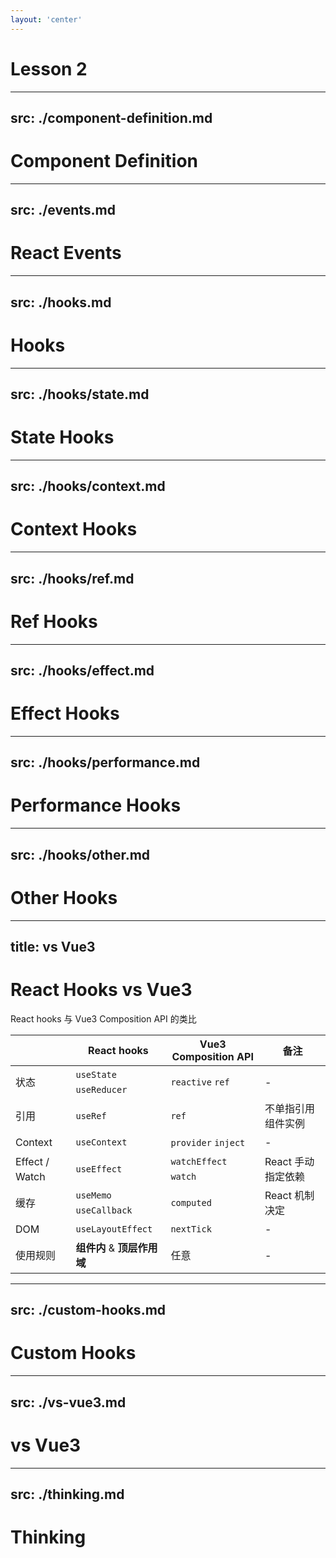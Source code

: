 ```yaml
---
layout: 'center'
---
```


# <span class="text-[60px]">Lesson 2</span>

---
src: ./component-definition.md
---

# Component Definition

---
src: ./events.md
---

# React Events

---
src: ./hooks.md
---

# Hooks

---
src: ./hooks/state.md
---

# State Hooks

---
src: ./hooks/context.md
---

# Context Hooks

---
src: ./hooks/ref.md
---

# Ref Hooks

---
src: ./hooks/effect.md
---

# Effect Hooks

---
src: ./hooks/performance.md
---

# Performance Hooks

---
src: ./hooks/other.md
---

# Other Hooks

---
title: vs Vue3
---

# React Hooks vs Vue3

React hooks 与 Vue3 Composition API 的类比

|                | React hooks               | Vue3 Composition API  | 备注               |
| -------------- | ------------------------- | --------------------- | ------------------ |
| 状态           | `useState` `useReducer`   | `reactive` `ref`      | -                  |
| 引用           | `useRef`                  | `ref`                 | 不单指引用组件实例 |
| Context        | `useContext`              | `provider` `inject`   | -                  |
| Effect / Watch | `useEffect`               | `watchEffect` `watch` | React 手动指定依赖 |
| 缓存           | `useMemo` `useCallback`   | `computed`            | React 机制决定     |
| DOM            | `useLayoutEffect`         | `nextTick`            | -                  |
| 使用规则       | **组件内** & **顶层作用域** | 任意                  | -                  |

<style>
    td {
        line-height: 24px;
    }
</style>

<!--

-->

---
src: ./custom-hooks.md
---

# Custom Hooks

---
src: ./vs-vue3.md
---

# vs Vue3

---
src: ./thinking.md
---

# Thinking